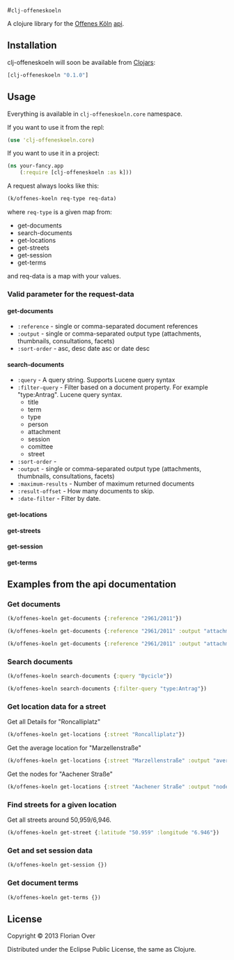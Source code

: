 #`clj-offeneskoeln`

A clojure library for the [Offenes Köln](www.offeneskoeln.de) [api](http://offeneskoeln.de/api/).

## Installation

clj-offeneskoeln will soon be available from [Clojars](http://clojars.org/clj-http):
```clojure
[clj-offeneskoeln "0.1.0"]
```

## Usage 

Everything is available in `clj-offeneskoeln.core` namespace.

If you want to use it from the repl:
```clojure
(use 'clj-offeneskoeln.core)
```

If you want to use it in a project:
```clojure
(ns your-fancy.app
    (:require [clj-offeneskoeln :as k]))
```

A request always looks like this:
```clojure
(k/offenes-koeln req-type req-data)
```
where `req-type` is a given map from:
* get-documents
* search-documents
* get-locations
* get-streets
* get-session
* get-terms

and req-data is a map with your values.

### Valid parameter for the request-data

#### get-documents

* `:reference` - single or comma-separated document references 
* `:output` - single or comma-separated output type (attachments, thumbnails, consultations, facets)
* `:sort-order` - asc, desc date asc or date desc 

#### search-documents

* `:query` - A query string. Supports Lucene query syntax
* `:filter-query` - Filter based on a document property. For example "type:Antrag". Lucene query syntax.
  * title
  * term
  * type
  * person
  * attachment
  * session
  * comittee
  * street
* `:sort-order` - 
* `:output` - single or comma-separated output type (attachments, thumbnails, consultations, facets) 
* `:maximum-results` - Number of maximum returned documents
* `:result-offset` - How many documents to skip.
* `:date-filter` - Filter by date.

#### get-locations

#### get-streets

#### get-session

#### get-terms 

## Examples from the api documentation

### Get documents

```clojure
(k/offenes-koeln get-documents {:reference "2961/2011"})
```

```clojure
(k/offenes-koeln get-documents {:reference "2961/2011" :output "attachments"})
```

```clojure
(k/offenes-koeln get-documents {:reference "2961/2011" :output "attachments,thumbnails"})
```

### Search documents

```clojure
(k/offenes-koeln search-documents {:query "Bycicle"})
```

```clojure
(k/offenes-koeln search-documents {:filter-query "type:Antrag"})
```

### Get location data for a street

Get all Details for "Roncalliplatz"
```clojure
(k/offenes-koeln get-locations {:street "Roncalliplatz"})
```

Get the average location for "Marzellenstraße"
```clojure
(k/offenes-koeln get-locations {:street "Marzellenstraße" :output "averages"})
```

Get the nodes for "Aachener Straße"
```clojure
(k/offenes-koeln get-locations {:street "Aachener Straße" :output "nodes"})
```

### Find streets for a given location

Get all streets around 50,959/6,946.
```clojure
(k/offenes-koeln get-street {:latitude "50.959" :longitude "6.946"})
```

### Get and set session data

```clojure
(k/offenes-koeln get-session {})
```

### Get document terms

```clojure
(k/offenes-koeln get-terms {})
```

## License

Copyright © 2013 Florian Over

Distributed under the Eclipse Public License, the same as Clojure.
